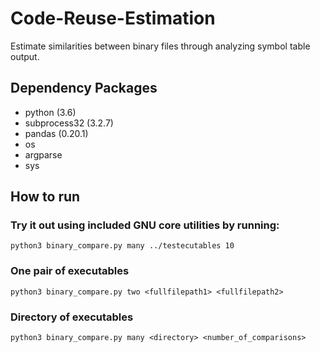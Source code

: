 # Code-Reuse-Estimation
Estimate similarities between binary files through analyzing symbol table output.

## Dependency Packages
* python (3.6)
* subprocess32 (3.2.7)
* pandas (0.20.1)
* os
* argparse
* sys

## How to run
### Try it out using included GNU core utilities by running:
`python3 binary_compare.py many ../testecutables 10`
### One pair of executables
`python3 binary_compare.py two <fullfilepath1> <fullfilepath2>`
### Directory of executables
`python3 binary_compare.py many <directory> <number_of_comparisons>`
